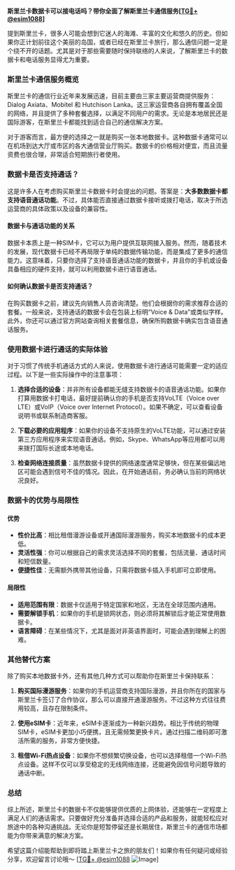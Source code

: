 **斯里兰卡数据卡可以接电话吗？带你全面了解斯里兰卡通信服务[[TG💪+ @esim1088](https://t.me/s/esim1088)]**

提到斯里兰卡，很多人可能会想到它迷人的海滩、丰富的文化和悠久的历史。但如果你正计划前往这个美丽的岛国，或者已经在斯里兰卡旅行，那么通信问题一定是个绕不开的话题。尤其是对于那些需要随时保持联络的人来说，了解斯里兰卡的数据卡和电话服务显得尤为重要。

### 斯里兰卡通信服务概览

斯里兰卡的通信行业近年来发展迅速，目前主要由三家主要运营商提供服务：Dialog Axiata、Mobitel 和 Hutchison Lanka。这三家运营商各自拥有覆盖全国的网络，并且提供了多种套餐选择，以满足不同用户的需求。无论是本地居民还是国际游客，在斯里兰卡都能找到适合自己的通信解决方案。

对于游客而言，最方便的选择之一就是购买一张本地数据卡。这种数据卡通常可以在机场到达大厅或市区的各大通信营业厅购买。数据卡的价格相对便宜，而且流量资费也很合理，非常适合短期旅行者使用。

### 数据卡是否支持通话？

这是许多人在考虑购买斯里兰卡数据卡时会提出的问题。答案是：**大多数数据卡都支持语音通话功能**。不过，具体能否直接通过数据卡接听或拨打电话，取决于所选运营商的具体政策以及设备的兼容性。

#### 数据卡与通话功能的关系

数据卡本质上是一种SIM卡，它可以为用户提供互联网接入服务。然而，随着技术的发展，现代数据卡已经不再局限于单纯的数据传输功能，而是集成了更多的通信能力。这意味着，只要你选择了支持语音通话功能的数据卡，并且你的手机或设备具备相应的硬件支持，就可以利用数据卡进行语音通话。

#### 如何确认数据卡是否支持通话？

在购买数据卡之前，建议先向销售人员咨询清楚。他们会根据你的需求推荐合适的套餐。一般来说，支持通话的数据卡会在包装上标明“Voice & Data”或类似字样。此外，你还可以通过官方网站查询相关套餐信息，确保所购数据卡确实包含语音通话服务。

### 使用数据卡进行通话的实际体验

对于习惯了传统手机通话方式的人来说，使用数据卡进行通话可能需要一定的适应过程。以下是一些实际操作中的注意事项：

1. **选择合适的设备**：并非所有设备都能无缝支持数据卡的语音通话功能。如果你打算用数据卡打电话，最好提前确认你的手机是否支持VoLTE（Voice over LTE）或VoIP（Voice over Internet Protocol）。如果不确定，可以查看设备说明书或联系制造商客服。

2. **下载必要的应用程序**：如果你的设备不支持原生的VoLTE功能，可以通过安装第三方应用程序来实现语音通话。例如，Skype、WhatsApp等应用都可以用来拨打国际长途或本地电话。

3. **检查网络连接质量**：虽然数据卡提供的网络速度通常足够快，但在某些偏远地区可能会遇到信号不佳的情况。因此，在开始通话前，务必确认当前的网络状况良好。

### 数据卡的优势与局限性

#### 优势

- **性价比高**：相比租借漫游设备或开通国际漫游服务，购买本地数据卡的成本更低。
- **灵活性强**：你可以根据自己的需求灵活选择不同的套餐，包括流量、通话时间和短信数量。
- **便捷性佳**：无需额外携带其他设备，只需将数据卡插入手机即可立即使用。

#### 局限性

- **适用范围有限**：数据卡仅适用于特定国家和地区，无法在全球范围内通用。
- **需要解锁手机**：如果你的手机是锁网状态，则必须将其解锁后才能正常使用数据卡。
- **语言障碍**：在某些情况下，尤其是面对非英语界面时，可能会遇到理解上的困难。

### 其他替代方案

除了购买本地数据卡外，还有其他几种方式可以帮助你在斯里兰卡保持联系：

1. **购买国际漫游服务**：如果你的手机运营商支持国际漫游，并且你所在的国家与斯里兰卡签订了合作协议，那么可以直接开通漫游服务。不过这种方式往往费用较高，且存在限制条件。

2. **使用eSIM卡**：近年来，eSIM卡逐渐成为一种新兴趋势。相比于传统的物理SIM卡，eSIM卡更加小巧便携，且无需频繁更换卡片。通过扫描二维码即可激活所需的服务，非常方便快捷。

3. **租借Wi-Fi热点设备**：如果你不想频繁切换设备，也可以选择租借一个Wi-Fi热点设备。这样不仅可以享受稳定的无线网络连接，还能避免因信号问题导致的通话中断。

### 总结

综上所述，斯里兰卡的数据卡不仅能够提供优质的上网体验，还能够在一定程度上满足人们的通话需求。只要做好充分准备并选择合适的产品和服务，就能轻松应对旅途中的各种沟通挑战。无论你是短暂停留还是长期居住，斯里兰卡的通信市场都能为你带来满意的解决方案。

希望这篇介绍能帮助到即将踏上斯里兰卡之旅的朋友们！如果你有任何疑问或经验分享，欢迎留言讨论哦～ [[TG💪+ @esim1088](https://t.me/s/esim1088) ![Image](https://i.postimg.cc/4NQfJmqS/Snipaste-2025-05-13-00-14-12.png)]